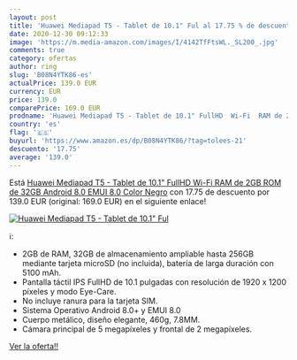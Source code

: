 ```yaml
---
layout: post
title: 'Huawei Mediapad T5 - Tablet de 10.1" Ful al 17.75 % de descuento'
date: 2020-12-30 09:12:33
image: 'https://m.media-amazon.com/images/I/4142TfFtsWL._SL200_.jpg'
comments: true
category: ofertas
author: ring
slug: 'B08N4YTK86-es'
actualPrice: 139.0 EUR
currency: EUR
price: 139.0
comparePrice: 169.0 EUR
prodname: 'Huawei Mediapad T5 - Tablet de 10.1" FullHD  Wi-Fi  RAM de 2GB  ROM de 32GB  Android 8.0  EMUI 8.0   Color Negro'
country: 'es'
flag: '🇪🇸'
buyurl: 'https://www.amazon.es/dp/B08N4YTK86/?tag=tolees-21'
descuento: '17.75'
average: '139.0'
---
```


Está [Huawei Mediapad T5 - Tablet de 10.1" FullHD  Wi-Fi  RAM de 2GB  ROM de 32GB  Android 8.0  EMUI 8.0   Color Negro](https://www.amazon.es/dp/B08N4YTK86/?tag=tolees-21) con 17.75 de descuento por 139.0 EUR (original: 169.0 EUR) en el siguiente enlace!

[![Huawei Mediapad T5 - Tablet de 10.1" Ful](https://m.media-amazon.com/images/I/4142TfFtsWL._SL200_.jpg)](https://www.amazon.es/dp/B08N4YTK86/?tag=tolees-21)

ℹ️:

- 2GB de RAM, 32GB de almacenamiento ampliable hasta 256GB mediante tarjeta microSD (no incluida), batería de larga duración con 5100 mAh.
- Pantalla táctil IPS FullHD de 10.1 pulgadas con resolución de 1920 x 1200 píxeles y modo Eye-Care.
- No incluye ranura para la tarjeta SIM.
- Sistema Operativo Android 8.0+ y EMUI 8.0
- Cuerpo metálico, diseño elegante, 460g, 7.8MM.
- Cámara principal de 5 megapíxeles y frontal de 2 megapíxeles.

[Ver la oferta!!](https://www.amazon.es/dp/B08N4YTK86/?tag=tolees-21)
